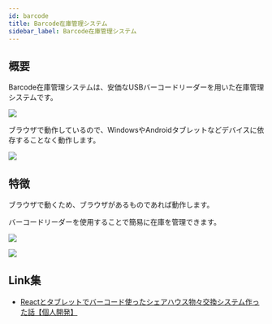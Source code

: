 ```yaml
---
id: barcode
title: Barcode在庫管理システム
sidebar_label: Barcode在庫管理システム
---
```


## 概要

Barcode在庫管理システムは、安価なUSBバーコードリーダーを用いた在庫管理システムです。

![](/img/2019/regi/57_4.jpeg)

ブラウザで動作しているので、WindowsやAndroidタブレットなどデバイスに依存することなく動作します。

![](/img/2019/regi/42_d.gif)

## 特徴

ブラウザで動くため、ブラウザがあるものであれば動作します。

バーコードリーダーを使用することで簡易に在庫を管理できます。

![](/img/2019/regi/44_c.png)

![](/img/2019/regi/90_7.png)

## Link集

- [Reactとタブレットでバーコード使ったシェアハウス物々交換システム作った話【個人開発】](https://qiita.com/wamisnet/items/1c6f809be7c4847a900d)

